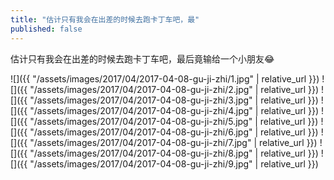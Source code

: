 ```yaml
---
title: "估计只有我会在出差的时候去跑卡丁车吧，最"
published: false
---
```

估计只有我会在出差的时候去跑卡丁车吧，最后竟输给一个小朋友😂



![]({{ "/assets/images/2017/04/2017-04-08-gu-ji-zhi/1.jpg" | relative_url }})
![]({{ "/assets/images/2017/04/2017-04-08-gu-ji-zhi/2.jpg" | relative_url }})
![]({{ "/assets/images/2017/04/2017-04-08-gu-ji-zhi/3.jpg" | relative_url }})
![]({{ "/assets/images/2017/04/2017-04-08-gu-ji-zhi/4.jpg" | relative_url }})
![]({{ "/assets/images/2017/04/2017-04-08-gu-ji-zhi/5.jpg" | relative_url }})
![]({{ "/assets/images/2017/04/2017-04-08-gu-ji-zhi/6.jpg" | relative_url }})
![]({{ "/assets/images/2017/04/2017-04-08-gu-ji-zhi/7.jpg" | relative_url }})
![]({{ "/assets/images/2017/04/2017-04-08-gu-ji-zhi/8.jpg" | relative_url }})
![]({{ "/assets/images/2017/04/2017-04-08-gu-ji-zhi/9.jpg" | relative_url }})
